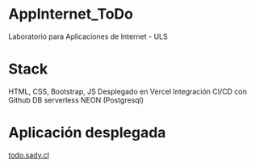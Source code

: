 # AppInternet_ToDo
Laboratorio para Aplicaciones de Internet - ULS

# Stack
HTML, CSS, Bootstrap, JS
Desplegado en Vercel
Integración CI/CD con Github
DB serverless NEON (Postgresql)


# Aplicación desplegada
[todo.sady.cl](www.todo.sady.cl)
